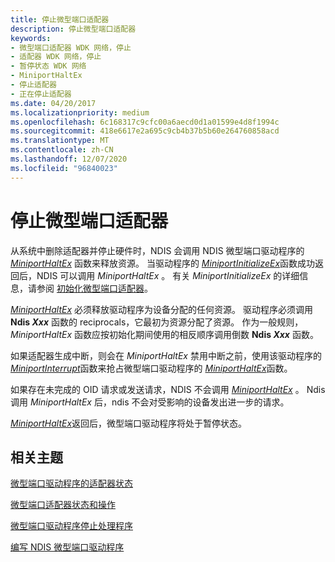 ```yaml
---
title: 停止微型端口适配器
description: 停止微型端口适配器
keywords:
- 微型端口适配器 WDK 网络，停止
- 适配器 WDK 网络，停止
- 暂停状态 WDK 网络
- MiniportHaltEx
- 停止适配器
- 正在停止适配器
ms.date: 04/20/2017
ms.localizationpriority: medium
ms.openlocfilehash: 6c168317c9cfc00a6aecd0d1a01599e4d8f1994c
ms.sourcegitcommit: 418e6617e2a695c9cb4b37b5b60e264760858acd
ms.translationtype: MT
ms.contentlocale: zh-CN
ms.lasthandoff: 12/07/2020
ms.locfileid: "96840023"
---
```

# <a name="halting-a-miniport-adapter"></a>停止微型端口适配器





从系统中删除适配器并停止硬件时，NDIS 会调用 NDIS 微型端口驱动程序的 [*MiniportHaltEx*](/windows-hardware/drivers/ddi/ndis/nc-ndis-miniport_halt) 函数来释放资源。 当驱动程序的 [*MiniportInitializeEx*](/windows-hardware/drivers/ddi/ndis/nc-ndis-miniport_initialize)函数成功返回后，NDIS 可以调用 *MiniportHaltEx* 。 有关 *MiniportInitializeEx* 的详细信息，请参阅 [初始化微型端口适配器](initializing-a-miniport-adapter.md)。

[*MiniportHaltEx*](/windows-hardware/drivers/ddi/ndis/nc-ndis-miniport_halt) 必须释放驱动程序为设备分配的任何资源。 驱动程序必须调用 **Ndis <em>Xxx</em>** 函数的 reciprocals，它最初为资源分配了资源。 作为一般规则， *MiniportHaltEx* 函数应按初始化期间使用的相反顺序调用倒数 **Ndis <em>Xxx</em>** 函数。

如果适配器生成中断，则会在 *MiniportHaltEx* 禁用中断之前，使用该驱动程序的 [*MiniportInterrupt*](/windows-hardware/drivers/ddi/ndis/nc-ndis-miniport_isr)函数来抢占微型端口驱动程序的 [*MiniportHaltEx*](/windows-hardware/drivers/ddi/ndis/nc-ndis-miniport_halt)函数。

如果存在未完成的 OID 请求或发送请求，NDIS 不会调用 [*MiniportHaltEx*](/windows-hardware/drivers/ddi/ndis/nc-ndis-miniport_halt) 。 Ndis 调用 *MiniportHaltEx* 后，ndis 不会对受影响的设备发出进一步的请求。

[*MiniportHaltEx*](/windows-hardware/drivers/ddi/ndis/nc-ndis-miniport_halt)返回后，微型端口驱动程序将处于暂停状态。

## <a name="related-topics"></a>相关主题


[微型端口驱动程序的适配器状态](adapter-states-of-a-miniport-driver.md)

[微型端口适配器状态和操作](miniport-adapter-states-and-operations.md)

[微型端口驱动程序停止处理程序](halt-handler.md)

[编写 NDIS 微型端口驱动程序](./initializing-a-miniport-driver.md)

 

